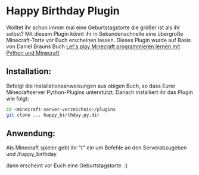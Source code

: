 # Happy Birthday Plugin

Wolltet ihr schon immer mal eine Geburtstagstorte die größer ist als ihr selbst? Mit diesem Plugin könnt ihr in Sekundenschnelle eine übergroße Minecraft-Torte vor Euch erscheinen lassen. Dieses Plugin wurde auf Basis von Daniel Brauns Buch [Let's play Minecraft programmieren lernen mit Python und Minecraft](https://www.daniel-braun.com/buch/lets-play-minecraft-programmieren-lernen-mit-python-und-minecraft-2-auflage/)

## Installation:

Befolgt die Installationsanweisungen aus obigen Buch, so dass Eurer Minecraftserver Python-Plugins unterstützt.
Danach installiert ihr das Plugin wie folgt:

``` sh
cd <minecraft-server-verzeichnis>/plugins
git clone ... happy_birthday.py.dir
```

## Anwendung:

Als Minecraft spieler gebt ihr "t" ein um Befehle an den Serverabzugeben und
/happy_birthday

dann erscheint vor Euch eine Geburtstagstorte. :)